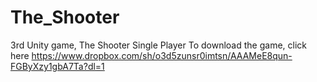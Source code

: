 # The_Shooter
3rd Unity game, The Shooter Single Player
To download the game, click here
https://www.dropbox.com/sh/o3d5zunsr0imtsn/AAAMeE8qun-FGByXzy1gbA7Ta?dl=1
